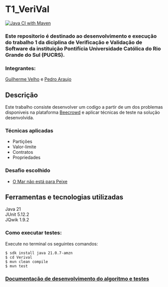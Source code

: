 # T1_VeriVal

[![Java CI with Maven](https://github.com/GuilhermeVSam/T1_VeriVal/actions/workflows/maven.yml/badge.svg)](https://github.com/GuilhermeVSam/T1_VeriVal/actions/workflows/maven.yml)

### Este repositorio é destinado ao desenvolvimento e execução do trabalho 1 da diciplina de Verificação e Validação de Software da instituição Pontifícia Universidade Católica do Rio Grande do Sul (PUCRS).

### Integrantes: 
[Guilherme Velho](https://github.com/GuilhermeVSam) e [Pedro Araujo](https://github.com/PedroRamos02)

## Descrição

Este trabalho consiste desenvolver um codigo a partir de um dos problemas disponiveis na plataforma [Beecrowd](https://judge.beecrowd.com/pt) e aplicar técnicas de teste na solução desenvolvida.

### Técnicas aplicadas
- Partições
- Valor-limite
- Contratos
- Propriedades

### Desafio escolhido
- [O Mar não está para Peixe](https://judge.beecrowd.com/pt/problems/view/2393)


## Ferramentas e tecnologias utilizadas
Java 21  
JUnit 5.12.2  
JQwik 1.9.2

### Como executar testes:
Execute no terminal os seguintes comandos:
```
$ sdk install java 21.0.7-amzn
$ cd Verival
$ mvn clean compile
$ mvn test
```

### [Documentação de desenvolvimento do algoritmo e testes](https://github.com/GuilhermeVSam/T1_VeriVal/issues)
